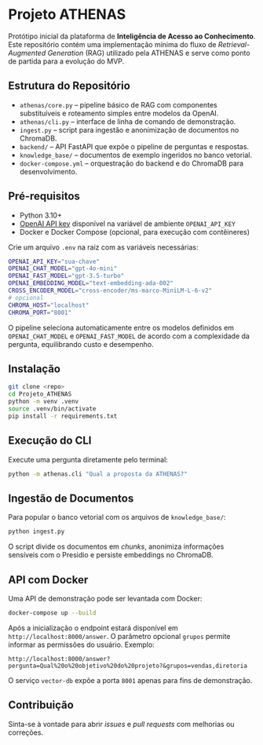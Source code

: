 # Projeto ATHENAS

Protótipo inicial da plataforma de **Inteligência de Acesso ao Conhecimento**. Este repositório contém uma implementação mínima do fluxo de *Retrieval-Augmented Generation* (RAG) utilizado pela ATHENAS e serve como ponto de partida para a evolução do MVP.

## Estrutura do Repositório

- `athenas/core.py` – pipeline básico de RAG com componentes substituíveis e
  roteamento simples entre modelos da OpenAI.
- `athenas/cli.py` – interface de linha de comando de demonstração.
- `ingest.py` – script para ingestão e anonimização de documentos no ChromaDB.
- `backend/` – API FastAPI que expõe o pipeline de perguntas e respostas.
- `knowledge_base/` – documentos de exemplo ingeridos no banco vetorial.
- `docker-compose.yml` – orquestração do backend e do ChromaDB para desenvolvimento.

## Pré-requisitos

- Python 3.10+
- [OpenAI API key](https://platform.openai.com/) disponível na variável de ambiente `OPENAI_API_KEY`
- Docker e Docker Compose (opcional, para execução com contêineres)

Crie um arquivo `.env` na raiz com as variáveis necessárias:

```bash
OPENAI_API_KEY="sua-chave"
OPENAI_CHAT_MODEL="gpt-4o-mini"
OPENAI_FAST_MODEL="gpt-3.5-turbo"
OPENAI_EMBEDDING_MODEL="text-embedding-ada-002"
CROSS_ENCODER_MODEL="cross-encoder/ms-marco-MiniLM-L-6-v2"
# opcional
CHROMA_HOST="localhost"
CHROMA_PORT="8001"
```

O pipeline seleciona automaticamente entre os modelos definidos em
`OPENAI_CHAT_MODEL` e `OPENAI_FAST_MODEL` de acordo com a complexidade da
pergunta, equilibrando custo e desempenho.

## Instalação

```bash
git clone <repo>
cd Projeto_ATHENAS
python -m venv .venv
source .venv/bin/activate
pip install -r requirements.txt
```

## Execução do CLI

Execute uma pergunta diretamente pelo terminal:

```bash
python -m athenas.cli "Qual a proposta da ATHENAS?"
```

## Ingestão de Documentos

Para popular o banco vetorial com os arquivos de `knowledge_base/`:

```bash
python ingest.py
```

O script divide os documentos em *chunks*, anonimiza informações sensíveis com o Presidio e persiste embeddings no ChromaDB.

## API com Docker

Uma API de demonstração pode ser levantada com Docker:

```bash
docker-compose up --build
```

Após a inicialização o endpoint estará disponível em `http://localhost:8000/answer`. 
O parâmetro opcional `grupos` permite informar as permissões do usuário. Exemplo:

```
http://localhost:8000/answer?pergunta=Qual%20o%20objetivo%20do%20projeto?&grupos=vendas,diretoria
```

O serviço `vector-db` expõe a porta `8001` apenas para fins de demonstração.

## Contribuição

Sinta-se à vontade para abrir *issues* e *pull requests* com melhorias ou correções.
